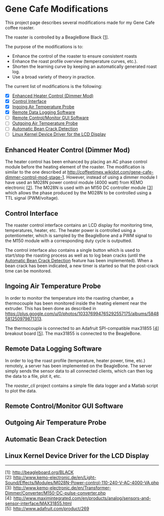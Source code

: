 # Gene Cafe Modifications
This project page describes several modifications made for my Gene
Cafe coffee roaster.

The roaster is controlled by a BeagleBone Black [[1](#footnote-1)].

The purpose of the modifications is to:
- Enhance the control of the roaster to ensure consistent roasts
- Enhance the roast profile overview (temperature curves, etc.).
- Shorten the learning curve by keeping an automatically generated
  roast log.
- Use a broad variety of theory in practice.

The current list of modifications is the following:
- [x] [Enhanced Heater Control (Dimmer Mod)](#enhanced-heater-control-dimmer-mod)
- [x] [Control Interface](#control-interface)
- [x] [Ingoing Air Temperature Probe](#ingoing-air-temperature-probe)
- [x] [Remote Data Logging Software](#remote-data-logging-software)
- [ ] [Remote Control/Monitor GUI Software](#remote-controlmonitor-gui-software)
- [ ] [Outgoing Air Temperature Probe](#outgoing-air-temperature-probe)
- [ ] [Automatic Bean Crack Detection](#automatic-bean-crack-detection)
- [ ] [Linux Kernel Device Driver for the LCD Display](#linux-kernel-device-driver-for-the-lcd-display)

## Enhanced Heater Control (Dimmer Mod)
The heater control has been enhanced by placing an AC phase control module
before the heating element of the roaster. The modification is similar
to the one described at
http://coffeetimex.wikidot.com/gene-cafe-dimmer-control-mod-stage-1. However,
instead of using a dimmer module I have used an M028N power control module (4000 watt) from KEMO
electronic [[2](#footnote-2)]. The M028N is used with an M150 DC controller module
[[3](#footnote-3)] which allows the phase produced by the M028N to be controlled
using a TTL signal (PWM/voltage).

## Control Interface
The roaster control interface contains an LCD display for monitoring
time, temperatures, heater, etc. The heater power is controlled
using a potentiometer, which is sampled by the BeagleBone and a PWM
signal to the M150 module with a corresponding duty cycle is
outputted.

The control interface also contains a single button which is used to
start/stop the roasting process as well as to log bean cracks (until
the [Automatic Bean Crack Detection](#automatic-bean-crack-detection)
feature has been implemented). When a bean crack has been indicated, a
new timer is started so that the post-crack time can be monitored.

## Ingoing Air Temperature Probe
In order to monitor the temperature into the roasting chamber, a
thermocouple has been monitored inside the heating element near the
extruder. This has been done as described in
https://plus.google.com/u/0/photos/103376994765292557175/albums/5848581250979871313.

The thermocouple is connected to an Adafruit SPI-compatible max31855
[[4](#footnote-4)] breakout
board [[5](#footnote-5)]. The max31855 is connected to the BeagleBone.

## Remote Data Logging Software
In order to log the roast profile (temperature, heater power, time, etc.)
remotely, a server has been implemented on the BeagleBone. The server
simply sends the sensor data to all connected clients, which can then
log the data to a file, plot it, etc.

The *roaster_cli* project contains a simple file data logger and a Matlab
script to plot the data.

## Remote Control/Monitor GUI Software


## Outgoing Air Temperature Probe

## Automatic Bean Crack Detection

## Linux Kernel Device Driver for the LCD Display


----------
<a name="footnote-1"></a>\[1\]: http://beagleboard.org/BLACK  
<a name="footnote-2"></a>\[2\]:
http://www.kemo-electronic.de/en/Light-Sound/Effects/Modules/M028N-Power-control-110-240-V-AC-4000-VA.php  
<a name="footnote-3"></a>\[3\]:
http://www.kemo-electronic.de/en/Transformer-Dimmer/Converter/M150-DC-pulse-converter.php  
<a name="footnote-4"></a>\[4\]:
http://www.maximintegrated.com/en/products/analog/sensors-and-sensor-interface/MAX31855.html  
<a name="footnote-5"></a>\[5\]: http://www.adafruit.com/product/269  

